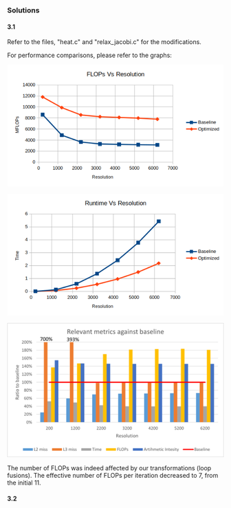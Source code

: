 ### Solutions

#### 3.1

Refer to the files, "heat.c" and "relax_jacobi.c" for the modifications.

For performance comparisons, please refer to the graphs:

![Graph 1](Graph_1.png)

![Graph 2](Graph_2.png)

![Graph 3](Graph_3.png)

The number of FLOPs was indeed affected by our transformations (loop fusions). The effective number of FLOPs per iteration decreased to 7, from the initial 11.

#### 3.2